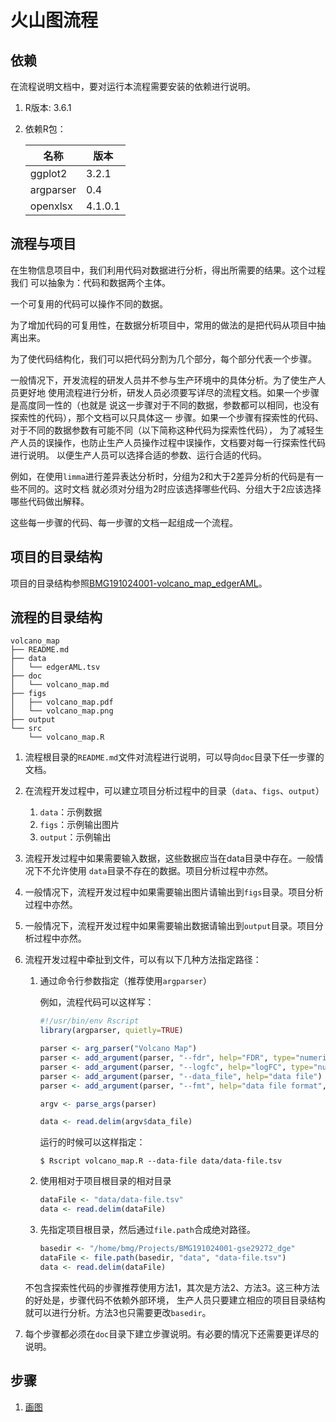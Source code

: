 # 火山图流程

## 依赖

在流程说明文档中，要对运行本流程需要安装的依赖进行说明。

1. R版本: 3.6.1
2. 依赖R包：

    |      名称   |    版本   |
    |------------|----------|
    |   ggplot2  |   3.2.1  |
    | argparser  |     0.4  |
    |  openxlsx  | 4.1.0.1  |
    
## 流程与项目

在生物信息项目中，我们利用代码对数据进行分析，得出所需要的结果。这个过程我们
可以抽象为：代码和数据两个主体。

一个可复用的代码可以操作不同的数据。

为了增加代码的可复用性，在数据分析项目中，常用的做法的是把代码从项目中抽离出来。

为了使代码结构化，我们可以把代码分割为几个部分，每个部分代表一个步骤。

一般情况下，开发流程的研发人员并不参与生产环境中的具体分析。为了使生产人员更好地
使用流程进行分析，研发人员必须要写详尽的流程文档。如果一个步骤是高度同一性的（也就是
说这一步骤对于不同的数据，参数都可以相同，也没有探索性的代码），那个文档可以只具体这一
步骤。如果一个步骤有探索性的代码、对于不同的数据参数有可能不同（以下简称这种代码为探索性代码），
为了减轻生产人员的误操作，也防止生产人员操作过程中误操作，文档要对每一行探索性代码进行说明。
以便生产人员可以选择合适的参数、运行合适的代码。

例如，在使用`limma`进行差异表达分析时，分组为2和大于2差异分析的代码是有一些不同的。这时文档
就必须对分组为2时应该选择哪些代码、分组大于2应该选择哪些代码做出解释。

这些每一步骤的代码、每一步骤的文档一起组成一个流程。

## 项目的目录结构

项目的目录结构参照[BMG191024001-volcano_map_edgerAML](https://github.com/sxropensource/BMG191024001-volcano_map_edgerAML)。

## 流程的目录结构

```
volcano_map
├── README.md
├── data
│   └── edgerAML.tsv
├── doc
│   └── volcano_map.md
├── figs
│   ├── volcano_map.pdf
│   └── volcano_map.png
├── output
└── src
    └── volcano_map.R
```

1. 流程根目录的`README.md`文件对流程进行说明，可以导向`doc`目录下任一步骤的文档。
2. 在流程开发过程中，可以建立项目分析过程中的目录（`data`、`figs`、`output`）

    1. `data`：示例数据
    2. `figs`：示例输出图片
    3. `output`：示例输出
3. 流程开发过程中如果需要输入数据，这些数据应当在data目录中存在。一般情况下不允许使用
   `data`目录不存在的数据。项目分析过程中亦然。
4. 一般情况下，流程开发过程中如果需要输出图片请输出到`figs`目录。项目分析过程中亦然。
5. 一般情况下，流程开发过程中如果需要输出数据请输出到`output`目录。项目分析过程中亦然。
6. 流程开发过程中牵扯到文件，可以有以下几种方法指定路径：

    1. 通过命令行参数指定（推荐使用`argparser`）
    
        例如，流程代码可以这样写：
        
        ```r
        #!/usr/bin/env Rscript
        library(argparser, quietly=TRUE)

        parser <- arg_parser("Volcano Map")
        parser <- add_argument(parser, "--fdr", help="FDR", type="numeric", default=0.01)
        parser <- add_argument(parser, "--logfc", help="logFC", type="numeric", default=2)
        parser <- add_argument(parser, "--data_file", help="data file")
        parser <- add_argument(parser, "--fmt", help="data file format", default="tsv")

        argv <- parse_args(parser)

        data <- read.delim(argv$data_file)
        ```
        
        运行的时候可以这样指定：
        ```
        $ Rscript volcano_map.R --data-file data/data-file.tsv
        ```
    2. 使用相对于项目根目录的相对目录
    
        ```r
        dataFile <- "data/data-file.tsv"
        data <- read.delim(dataFile)
        ```
    3. 先指定项目根目录，然后通过`file.path`合成绝对路径。
    
        ```r
        basedir <- "/home/bmg/Projects/BMG191024001-gse29272_dge"
        dataFile <- file.path(basedir, "data", "data-file.tsv")
        data <- read.delim(dataFile)
        ```
    不包含探索性代码的步骤推荐使用方法1，其次是方法2、方法3。这三种方法的好处是，步骤代码不依赖外部环境，
    生产人员只要建立相应的项目目录结构就可以进行分析。方法3也只需要更改`basedir`。
6. 每个步骤都必须在`doc`目录下建立步骤说明。有必要的情况下还需要更详尽的说明。

## 步骤

1. [画图](doc/volcano_map.md)
